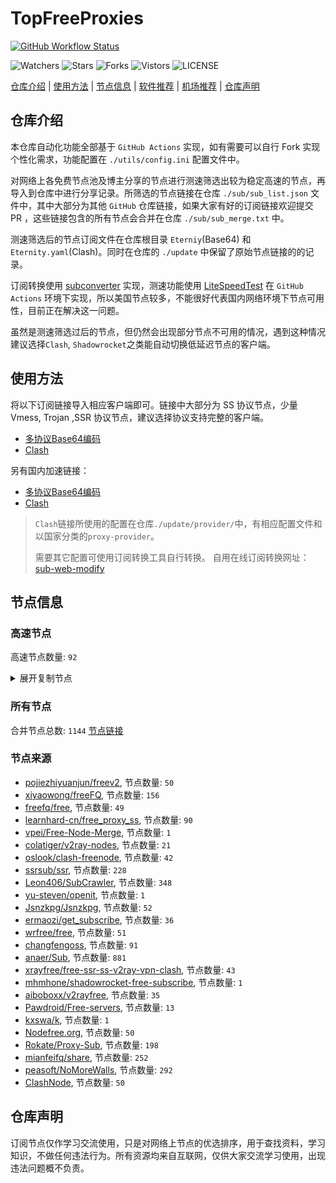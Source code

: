 # TopFreeProxies
[![GitHub Workflow Status](https://github.com/youkai0100/youkai/actions/workflows/get-proxies.yml/badge.svg)](https://github.com/youkai0100/youkai/actions/workflows/get-proxies.yml) 

![Watchers](https://img.shields.io/github/watchers/youkai0100/youkai) ![Stars](https://img.shields.io/github/stars/youkai0100/youkai) ![Forks](https://img.shields.io/github/forks/youkai0100/youkai) ![Vistors](https://visitor-badge.laobi.icu/badge?page_id=youkai0100.youkai) ![LICENSE](https://img.shields.io/badge/license-CC%20BY--SA%204.0-green.svg)

[仓库介绍](https://github.com/youkai0100/youkai#仓库介绍) | [使用方法](https://github.com/youkai0100/youkai#使用方法) | [节点信息](https://github.com/youkai0100/youkai#节点信息) | [软件推荐](https://github.com/youkai0100/youkai#客户端选择) | [机场推荐](https://github.com/youkai0100/youkai#机场推荐) | [仓库声明](https://github.com/youkai0100/youkai#仓库声明)

## 仓库介绍
本仓库自动化功能全部基于 `GitHub Actions` 实现，如有需要可以自行 Fork 实现个性化需求，功能配置在 `./utils/config.ini` 配置文件中。

对网络上各免费节点池及博主分享的节点进行测速筛选出较为稳定高速的节点，再导入到仓库中进行分享记录。所筛选的节点链接在仓库 `./sub/sub_list.json` 文件中，其中大部分为其他 `GitHub` 仓库链接，如果大家有好的订阅链接欢迎提交 PR ，这些链接包含的所有节点会合并在仓库 `./sub/sub_merge.txt` 中。

测速筛选后的节点订阅文件在仓库根目录 `Eterniy`(Base64) 和 `Eternity.yaml`(Clash)。同时在仓库的 `./update` 中保留了原始节点链接的的记录。

订阅转换使用 [subconverter](https://github.com/tindy2013/subconverter) 实现，测速功能使用 [LiteSpeedTest](https://github.com/xxf098/LiteSpeedTest) 在 `GitHub Actions` 环境下实现，所以美国节点较多，不能很好代表国内网络环境下节点可用性，目前正在解决这一问题。

虽然是测速筛选过后的节点，但仍然会出现部分节点不可用的情况，遇到这种情况建议选择`Clash`, `Shadowrocket`之类能自动切换低延迟节点的客户端。

## 使用方法
将以下订阅链接导入相应客户端即可。链接中大部分为 SS 协议节点，少量 Vmess, Trojan ,SSR 协议节点，建议选择协议支持完整的客户端。

- [多协议Base64编码](https://raw.githubusercontent.com/youkai0100/youkai/master/Eternity)
- [Clash](https://raw.githubusercontent.com/youkai0100/youkai/master/Eternity.yaml)

另有国内加速链接：

- [多协议Base64编码](https://fastly.jsdelivr.net/gh/youkai0100/youkai@master/Eternity)
- [Clash](https://fastly.jsdelivr.net/gh/youkai0100/youkai@master/Eternity.yaml)

>`Clash`链接所使用的配置在仓库`./update/provider/`中，有相应配置文件和以国家分类的`proxy-provider`。
>
>需要其它配置可使用订阅转换工具自行转换。
>自用在线订阅转换网址：[sub-web-modify](https://sub.v1.mk/)

## 节点信息
### 高速节点
高速节点数量: `92`
<details>
  <summary>展开复制节点</summary>

    trojan://da777aae-defb-41d0-a183-2c27da2b4677@jgwdj3.gaox.ml:443?allowInsecure=1#%F0%9F%87%AF%F0%9F%87%B5%20%5B01-03%5D%7Copenrunner%7C%E6%97%A5%E6%9C%AC%28JP%29Japan%2FTokyo_16
    trojan://c09eb137-bf68-4658-84e0-102d94b74168@150.230.217.213:443?allowInsecure=1#%F0%9F%87%AF%F0%9F%87%B5%20JP%28AzadNet.t.me%29_34
    vmess://eyJ2IjoiMiIsInBzIjoi8J+HsPCfh7cg6Z+p5Zu9XzA0MDMwMjIiLCJhZGQiOiIxNDAuMjM4LjEuMTE3IiwicG9ydCI6IjgwIiwidHlwZSI6Im5vbmUiLCJpZCI6ImM0YTY5NTJlLTEzOGEtM2ZlOS04MDNiLThmMmQyZGQwMjU0YiIsImFpZCI6IjAiLCJuZXQiOiJ3cyIsInBhdGgiOiIvNGdtcCIsImhvc3QiOiIiLCJ0bHMiOiIifQ==
    vmess://eyJ2IjoiMiIsInBzIjoi8J+HsPCfh7cg6Z+p5Zu9XzA0MDMwMjQiLCJhZGQiOiIxNDYuNTYuNDQuMzQiLCJwb3J0IjoiNDQzIiwidHlwZSI6Im5vbmUiLCJpZCI6ImIzNDBlMzYwLWIyMTUtNGM3My04YjU4LTAxOGJhMGQwYzRiZiIsImFpZCI6IjAiLCJuZXQiOiJ3cyIsInBhdGgiOiIvcXEiLCJob3N0IjoiIiwidGxzIjoiIn0=
    vmess://eyJ2IjoiMiIsInBzIjoi8J+HsPCfh7cg6Z+p5Zu9XzA0MDMwNjQiLCJhZGQiOiIxNDQuMjQuNzIuMTI1IiwicG9ydCI6IjM5ODY3IiwidHlwZSI6Im5vbmUiLCJpZCI6IjFjMWQ5NGRjLWU3OWItNGEyNC1kYzlmLTdhZmE5MjUzOWE4MCIsImFpZCI6IjAiLCJuZXQiOiJ0Y3AiLCJwYXRoIjoiL3FxIiwiaG9zdCI6IiIsInRscyI6IiJ9
    vmess://eyJ2IjoiMiIsInBzIjoi8J+HuPCfh6wg5paw5Yqg5Z2hXzA0MDM4MjAiLCJhZGQiOiJzaW5nYXBvcmUwMS5hd3MwMmNkbi54bi0tNTdxOTc3cC5jb20iLCJwb3J0IjoiODAiLCJ0eXBlIjoibm9uZSIsImlkIjoiYjI2MWE5ODQtZjE2NS00YjJkLTkyY2EtZTc1ZDA1MWYxMjM4IiwiYWlkIjoiMCIsIm5ldCI6IndzIiwicGF0aCI6Ii9pbWFnZXMiLCJob3N0Ijoic2luZ2Fwb3JlMDEuYXdzMDJjZG4ueG4tLTU3cTk3N3AuY29tIiwidGxzIjoiIn0=
    vmess://eyJ2IjoiMiIsInBzIjoi8J+HuPCfh6wg5paw5Yqg5Z2hIDAwNSIsImFkZCI6Im4xNjc0ODYyOTU1Lmpmemxhc2kuY24iLCJwb3J0IjoiNDQzIiwidHlwZSI6Im5vbmUiLCJpZCI6IjAyMmM0MmJhLWM2NjItNDliZC1iZDhjLWY4NDI4ZTZhYTkxYyIsImFpZCI6IjAiLCJuZXQiOiJ3cyIsInBhdGgiOiIvIiwiaG9zdCI6Im4xNjc0ODYyOTU1Lmpmemxhc2kuY24iLCJ0bHMiOiJ0bHMifQ==
    vmess://eyJ2IjoiMiIsInBzIjoi8J+Hr/Cfh7Ug5pel5pysXzA0MDMwNTkiLCJhZGQiOiIxNDAuODMuNjMuMzgiLCJwb3J0IjoiMjQ0NDUiLCJ0eXBlIjoibm9uZSIsImlkIjoiOTRjNWVmMzctNGQ4Mi00OWY5LWM2MjQtZjAxMjU5Mzc0YTE3IiwiYWlkIjoiNjQiLCJuZXQiOiJ0Y3AiLCJwYXRoIjoiLyIsImhvc3QiOiJuMTY3NDg2Mjk1NS5qZnpsYXNpLmNuIiwidGxzIjoiIn0=
    vmess://eyJ2IjoiMiIsInBzIjoi8J+HuPCfh6wg5paw5Yqg5Z2hXzA0MDMwNDEiLCJhZGQiOiJuMTY3NDg2MjkzMC5lYXVybG1qLmNuIiwicG9ydCI6IjQ0MyIsInR5cGUiOiJub25lIiwiaWQiOiIxZjFiMTY3Mi02Y2E5LTRiNGMtYmMxNS1lNjAxYTFkZTYxOTkiLCJhaWQiOiIwIiwibmV0Ijoid3MiLCJwYXRoIjoiLyIsImhvc3QiOiJuMTY3NDg2MjkzMC5lYXVybG1qLmNuIiwidGxzIjoidGxzIn0=
    ss://YWVzLTI1Ni1jZmI6ZUlXMERuazY5NDU0ZTZuU3d1c3B2OURtUzIwMXRRMEQ@139.162.5.19:8099#SG_133
    vmess://eyJ2IjoiMiIsInBzIjoi8J+HuPCfh6wg5paw5Yqg5Z2hXzA0MDMwMTciLCJhZGQiOiIxOC4xNDMuMTIzLjM1IiwicG9ydCI6IjgwIiwidHlwZSI6Im5vbmUiLCJpZCI6IjY4ZGY0ODM4LTQ2ZDAtNGI1Yi1jM2YwLWE0MGVjNzA2MzI0NSIsImFpZCI6IjAiLCJuZXQiOiJ3cyIsInBhdGgiOiIvIiwiaG9zdCI6IiIsInRscyI6IiJ9
    vmess://eyJ2IjoiMiIsInBzIjoi8J+HrfCfh7Ag6aaZ5rivXzA0MDMwMjMiLCJhZGQiOiIxODIuMTYuMS4xOTQiLCJwb3J0IjoiODAiLCJ0eXBlIjoibm9uZSIsImlkIjoiMDBhMWRhMTQtZDU1Zi01Zjc1LWUzNDYtNzliOTg1ZTFhNzIzIiwiYWlkIjoiMzIiLCJuZXQiOiJ3cyIsInBhdGgiOiIvb3B0L3ZpZGVvL2ltYWdlcyIsImhvc3QiOiIiLCJ0bHMiOiIifQ==
    trojan://fa7868f2-a691-4871-890e-5ad4c0feb937@sgp-3.fuckjdieng.uk:50190?allowInsecure=0&sni=sgp-3.fuckjdieng.uk#%F0%9F%87%B8%F0%9F%87%AC%20%E7%8B%AE%E5%9F%8E2%7Ctg%E9%A2%91%E9%81%93%40ripaojiedian
    vmess://eyJ2IjoiMiIsInBzIjoi8J+HqPCfh7Mg5Y+w5rm+XzA0MDMwMTEiLCJhZGQiOiJoaW5ldDEyNjEuZ2Z3aXNiZXN0Lnh5eiIsInBvcnQiOiIyMjQiLCJ0eXBlIjoibm9uZSIsImlkIjoiMjI4NTEzM2UtYjliYS0zZmI1LWEyNDYtOWM3ZGRjYzJjZDdhIiwiYWlkIjoiMCIsIm5ldCI6InRjcCIsInBhdGgiOiIvIiwiaG9zdCI6InNncC0zLmZ1Y2tqZGllbmcudWsiLCJ0bHMiOiIifQ==
    trojan://db75cc15-17fc-480c-af6f-773169fc93f4@jp-tk-31.fuckjdieng.uk:50126?allowInsecure=0#JP_35.79.161.223_04022023b7ff-1399trojan
    vmess://eyJ2IjoiMiIsInBzIjoi8J+Hr/Cfh7Ug5pel5pysIDAwMSIsImFkZCI6IjE4LjE3OS4xMzYuMjEzIiwicG9ydCI6IjU1NTA3IiwidHlwZSI6Im5vbmUiLCJpZCI6ImZlZjBiNTYwLTBhMzYtNDFhNi04ZjlmLWI3MWM1YmU2MjlmNCIsImFpZCI6IjY0IiwibmV0Ijoid3MiLCJwYXRoIjoiLyIsImhvc3QiOiIiLCJ0bHMiOiIifQ==
    vmess://eyJ2IjoiMiIsInBzIjoi8J+HqPCfh7Mg5Y+w5rm+XzA0MDM1OTEiLCJhZGQiOiIxNjUuMTU0LjI0Ni4xMDMiLCJwb3J0IjoiODAiLCJ0eXBlIjoibm9uZSIsImlkIjoiODBmMTY4MmEtN2FjNC0zMTk4LWFkMjgtNWQzMjI3NDcxNzllIiwiYWlkIjoiMiIsIm5ldCI6IndzIiwicGF0aCI6Ii9hZG9iZSIsImhvc3QiOiIiLCJ0bHMiOiIifQ==
    ss://YWVzLTI1Ni1jZmI6ZUlXMERuazY5NDU0ZTZuU3d1c3B2OURtUzIwMXRRMEQ@139.162.41.174:8099#SG_127
    vmess://eyJ2IjoiMiIsInBzIjoi8J+HrfCfh7Ag6aaZ5rivXzA0MDMxODEiLCJhZGQiOiI0My4xNTQuMzQuNDkiLCJwb3J0IjoiMjMxODMiLCJ0eXBlIjoibm9uZSIsImlkIjoiYjQwMmE0YWYtMjg1YS00NjNlLWMzYTctNTNmOTFlZmRlYzc4IiwiYWlkIjoiMCIsIm5ldCI6InRjcCIsInBhdGgiOiIvYWRvYmUiLCJob3N0IjoiIiwidGxzIjoiIn0=
    ss://YWVzLTI1Ni1jZmI6YW1hem9uc2tyMDU@43.201.146.228:443#%F0%9F%87%B0%F0%9F%87%B7%20%E9%9F%A9%E5%9B%BD%20009
    ss://YWVzLTI1Ni1jZmI6YW1hem9uc2tyMDU@43.201.33.242:443#%F0%9F%87%B0%F0%9F%87%B7%20%E9%9F%A9%E5%9B%BD%20007
    ss://Y2hhY2hhMjAtaWV0Zi1wb2x5MTMwNTpYczlPUlQ0ajY1YjhIcmVacmcwcA@185.160.26.91:1663#JP_67
    ss://YWVzLTI1Ni1jZmI6YW1hem9uc2tyMDU@43.207.120.229:443#%F0%9F%87%B8%F0%9F%87%AC%20%E6%96%B0%E5%8A%A0%E5%9D%A118
    ss://YWVzLTI1Ni1jZmI6YW1hem9uc2tyMDU@43.200.6.0:443#%F0%9F%87%B0%F0%9F%87%B7%20_KR_%E9%9F%A9%E5%9B%BD%0D_6_36
    vmess://eyJ2IjoiMiIsInBzIjoi8J+HuPCfh6wg5paw5Yqg5Z2hXzA0MDMwMDEiLCJhZGQiOiIxMzkuOTkuOTEuOTUiLCJwb3J0IjoiNDQzIiwidHlwZSI6Im5vbmUiLCJpZCI6ImMwMTU2NDUxLTRlZmItNDVlMi04NGZjLThkMzE1YzQ2NTBkYiIsImFpZCI6IjMyIiwibmV0IjoidGNwIiwicGF0aCI6Ii9hZG9iZSIsImhvc3QiOiIiLCJ0bHMiOiIifQ==
    ss://YWVzLTI1Ni1jZmI6YW1hem9uc2tyMDU@43.207.205.208:443#%F0%9F%87%AF%F0%9F%87%B5%20_JP_%E6%97%A5%E6%9C%AC%208
    ss://YWVzLTI1Ni1jZmI6YW1hem9uc2tyMDU@43.207.221.161:443#%F0%9F%87%AF%F0%9F%87%B5%20%E6%97%A5%E6%9C%AC%20005
    ss://YWVzLTI1Ni1jZmI6YW1hem9uc2tyMDU@43.201.82.105:443#%F0%9F%87%B8%F0%9F%87%AC%20%E6%96%B0%E5%8A%A0%E5%9D%A103
    ss://YWVzLTI1Ni1jZmI6YW1hem9uc2tyMDU@43.201.149.16:443#%F0%9F%87%AF%F0%9F%87%B5%20%E6%97%A5%E6%9C%AC17
    ss://YWVzLTI1Ni1jZmI6YW1hem9uc2tyMDU@43.207.66.114:443#%F0%9F%87%B8%F0%9F%87%AC%20%E6%96%B0%E5%8A%A0%E5%9D%A104
    ssr://aGs1LnZmdW4uaWN1OjQ0MzphdXRoX2FlczEyOF9zaGExOmFlcy0yNTYtY2ZiOnBsYWluOmRubDFibTFsLz9ncm91cD1VMU5TVUhKdmRtbGtaWEkmcmVtYXJrcz04Si1Icl9DZmg3VWdKZS1fdlJIdnY3MGw3Ny05VU8tX3ZlLV92ZS1fdlNEbWw2WG1uS3hmTURFeE1qRXdPREkmb2Jmc3BhcmFtPSZwcm90b3BhcmFtPU1UWTVOVEk2T1dKcGF6aEo
    ss://YWVzLTI1Ni1jZmI6YW1hem9uc2tyMDU@13.215.177.64:443#%F0%9F%87%B8%F0%9F%87%AC%20%E6%96%B0%E5%8A%A0%E5%9D%A107
    ss://YWVzLTI1Ni1jZmI6YW1hem9uc2tyMDU@43.206.194.235:443#%F0%9F%87%AF%F0%9F%87%B5%20_JP_%E6%97%A5%E6%9C%AC%209
    ss://YWVzLTI1Ni1jZmI6YW1hem9uc2tyMDU@43.201.60.60:443#%F0%9F%87%B0%F0%9F%87%B7%20%E9%9F%A9%E5%9B%BD%20002
    vmess://eyJ2IjoiMiIsInBzIjoi8J+Hr/Cfh7Ug5pel5pysIDAwMiIsImFkZCI6ImphcGFtMDEuYXdzMDFjZG4ueG4tLTU3cTk3N3AuY29tIiwicG9ydCI6IjgwIiwidHlwZSI6Im5vbmUiLCJpZCI6ImIyNjFhOTg0LWYxNjUtNGIyZC05MmNhLWU3NWQwNTFmMTIzOCIsImFpZCI6IjAiLCJuZXQiOiJ3cyIsInBhdGgiOiIvaW1hZ2VzIiwiaG9zdCI6ImphcGFtMDEuYXdzMDFjZG4ueG4tLTU3cTk3N3AuY29tIiwidGxzIjoiIn0=
    vmess://eyJ2IjoiMiIsInBzIjoi8J+HuPCfh6wg5paw5Yqg5Z2hIDAxMSIsImFkZCI6Im4xNjc4MDA1OTA5LmVkcG12Z2EuY24iLCJwb3J0IjoiNDQzIiwidHlwZSI6Im5vbmUiLCJpZCI6IjRlYzI3MmFiLThmYWMtNDdkNi1hMzg2LTI2YWNiMjg3YmU3ZSIsImFpZCI6IjAiLCJuZXQiOiJ3cyIsInBhdGgiOiIvIiwiaG9zdCI6Im4xNjc4MDA1OTA5LmVkcG12Z2EuY24iLCJ0bHMiOiJ0bHMifQ==
    vmess://eyJ2IjoiMiIsInBzIjoi8J+HrfCfh7Ag6aaZ5rivXzA0MDM3NTMiLCJhZGQiOiJoazgwLTIuOGI3NTBlM2UyMGFhLnNhbmZlbjAwMS5waWNzIiwicG9ydCI6IjgwIiwidHlwZSI6Im5vbmUiLCJpZCI6IjZlZDEwMjQwLTc3ZWUtNDY0Zi1hZWM0LTVmZTI1N2I5YjVhZiIsImFpZCI6IjAiLCJuZXQiOiJ3cyIsInBhdGgiOiIvemgtY24vIiwiaG9zdCI6Ind3dy5iYWlkdS5jb20iLCJ0bHMiOiIifQ==
    ss://Y2hhY2hhMjAtaWV0Zi1wb2x5MTMwNTpHIXlCd1BXSDNWYW8@217.197.161.136:811#Pool_%F0%9F%87%B8%F0%9F%87%ACSG_125
    ss://Y2hhY2hhMjAtaWV0Zi1wb2x5MTMwNTpHIXlCd1BXSDNWYW8@217.197.161.138:805#Pool_%F0%9F%87%B8%F0%9F%87%ACSG_126
    vmess://eyJ2IjoiMiIsInBzIjoi8J+HuPCfh6wg5paw5Yqg5Z2hXzA0MDMyMjEiLCJhZGQiOiIyNy4xMjQuNDAuODMiLCJwb3J0IjoiNTAwMDIiLCJ0eXBlIjoibm9uZSIsImlkIjoiNDE4MDQ4YWYtYTI5My00Yjk5LTliMGMtOThjYTM1ODBkZDI0IiwiYWlkIjoiNjQiLCJuZXQiOiJ0Y3AiLCJwYXRoIjoiL3poLWNuLyIsImhvc3QiOiJ3d3cuYmFpZHUuY29tIiwidGxzIjoiIn0=
    ssr://c2ctYW0zLmVxc3Vuc2hpbmUuY29tOjMyMDAxOm9yaWdpbjphZXMtMjU2LWNmYjp0bHMxLjJfdGlja2V0X2F1dGg6TTJjd1pFaHNTMDFGLz9ncm91cD1VMU5TVUhKdmRtbGtaWEkmcmVtYXJrcz04Si1IdVBDZmg2d2c1cGF3NVlxZzVaMmhJREF4TXcmb2Jmc3BhcmFtPSZwcm90b3BhcmFtPQ
    vmess://eyJ2IjoiMiIsInBzIjoi8J+HuPCfh6wg5paw5Yqg5Z2hXzA0MDMwNDIiLCJhZGQiOiIxMDMuODMuMTU2LjcwIiwicG9ydCI6IjgwIiwidHlwZSI6Im5vbmUiLCJpZCI6ImFjZDE3ODE4LWQ0MzQtNDlhZS04MGE2LWQxOTRiY2FmNjM5MiIsImFpZCI6IjAiLCJuZXQiOiJ3cyIsInBhdGgiOiIvdnZpcCIsImhvc3QiOiIiLCJ0bHMiOiIifQ==
    vmess://eyJ2IjoiMiIsInBzIjoi8J+Hr/Cfh7Ug576O5Zu9LXZtZXNzLWpwYXJtLmZpbmV5b28ubWw0NDMt6KKr5aKZLeS4rei9rDEzOC4yLjMzLjkwLeino+mUgeaXpeacrOWcsOWMuk5G6Z2e6Ieq5Yi25YmnIiwiYWRkIjoianBhcm0uZmluZXlvby5tbCIsInBvcnQiOiI0NDMiLCJ0eXBlIjoibm9uZSIsImlkIjoiMTBiYTQ3OGUtOWRlMS00YWE5LWMwOWUtNzcwNzAyNTMzNGQzIiwiYWlkIjoiNCIsIm5ldCI6IndzIiwicGF0aCI6Ii8xMjMiLCJob3N0IjoianBhcm0uZmluZXlvby5tbCIsInRscyI6InRscyJ9
    vmess://eyJ2IjoiMiIsInBzIjoi8J+HuPCfh6wg5paw5Yqg5Z2hXzA0MDMxMDIiLCJhZGQiOiJzZzMubWljcm9zb2Z0anMudG9wIiwicG9ydCI6IjgwIiwidHlwZSI6Im5vbmUiLCJpZCI6IjU0OWQzYmI5LWZkYTctNDU2OC1hOTY5LTJlNzg4Mjk3ODFiZSIsImFpZCI6IjAiLCJuZXQiOiJ3cyIsInBhdGgiOiIvZmlsZXN0cmVhbWluZ3NlcnZpY2UvZmlsZXMvMjBmODEzZTItMDM2YS00MmE4LTkyZTItYTNhNTVhMGIyMzliIiwiaG9zdCI6InRsdS5kbC5kZWxpdmVyeS5tcC5taWNyb3NvZnQuY29tIiwidGxzIjoiIn0=
    vmess://eyJ2IjoiMiIsInBzIjoi8J+HuvCfh7gg576O5Zu9XzA0MDMxMzY3IiwiYWRkIjoiMTA4LjE4Ni41LjgiLCJwb3J0IjoiNTkwMTAiLCJ0eXBlIjoibm9uZSIsImlkIjoiNDE4MDQ4YWYtYTI5My00Yjk5LTliMGMtOThjYTM1ODBkZDI0IiwiYWlkIjoiNjQiLCJuZXQiOiJ0Y3AiLCJwYXRoIjoiL2ZpbGVzdHJlYW1pbmdzZXJ2aWNlL2ZpbGVzLzIwZjgxM2UyLTAzNmEtNDJhOC05MmUyLWEzYTU1YTBiMjM5YiIsImhvc3QiOiJ0bHUuZGwuZGVsaXZlcnkubXAubWljcm9zb2Z0LmNvbSIsInRscyI6IiJ9
    vmess://eyJ2IjoiMiIsInBzIjoi8J+HuvCfh7gg576O5Zu9XzA0MDMyODAiLCJhZGQiOiI0NS44OS4xMDYuMTEyIiwicG9ydCI6IjQ0MyIsInR5cGUiOiJub25lIiwiaWQiOiI2OGIyZjM4Ni1lMDYxLTQwY2ItOGNhNy01MGUwNmMxMGI2NTkiLCJhaWQiOiIwIiwibmV0Ijoid3MiLCJwYXRoIjoiL3JheSIsImhvc3QiOiIiLCJ0bHMiOiIifQ==
    vmess://eyJ2IjoiMiIsInBzIjoi8J+HuvCfh7gg576O5Zu9XzA0MDMxNDQzIiwiYWRkIjoiMTQxLjE5My4yMTMuMTAiLCJwb3J0IjoiNDQzIiwidHlwZSI6Im5vbmUiLCJpZCI6IjJiMjE0MTIyLTE5MDYtNDI4YS1iYmI3LWEwMzljYmI3Y2Q1YyIsImFpZCI6IjAiLCJuZXQiOiJ3cyIsInBhdGgiOiIvOUpaRkRUS0UiLCJob3N0IjoiZnIxLnRydW1wMjAyMy5vcmciLCJ0bHMiOiJ0bHMifQ==
    vmess://eyJ2IjoiMiIsInBzIjoi8J+HuvCfh7gg576O5Zu9XzA0MDMyNDUiLCJhZGQiOiIxNDIuNC4xMTAuMjYiLCJwb3J0IjoiNDQ5MDIiLCJ0eXBlIjoibm9uZSIsImlkIjoiNDE4MDQ4YWYtYTI5My00Yjk5LTliMGMtOThjYTM1ODBkZDI0IiwiYWlkIjoiNjQiLCJuZXQiOiJ0Y3AiLCJwYXRoIjoiLzlKWkZEVEtFIiwiaG9zdCI6ImZyMS50cnVtcDIwMjMub3JnIiwidGxzIjoiIn0=
    vmess://eyJ2IjoiMiIsInBzIjoi8J+HuvCfh7ggZ2l0aHViLmNvbS9mcmVlZnEgLSDnvo7lm71DbG91ZEZsYXJl5YWs5Y+4Q0RO6IqC54K5IDE5IiwiYWRkIjoiZnIxLnRydW1wMjAyMy5vcmciLCJwb3J0IjoiNDQzIiwidHlwZSI6Im5vbmUiLCJpZCI6IjJiMjE0MTIyLTE5MDYtNDI4YS1iYmI3LWEwMzljYmI3Y2Q1YyIsImFpZCI6IjAiLCJuZXQiOiJ3cyIsInBhdGgiOiIvOUpaRkRUS0UiLCJob3N0IjoiZnIxLnRydW1wMjAyMy5vcmciLCJ0bHMiOiJ0bHMifQ==
    vmess://eyJ2IjoiMiIsInBzIjoi8J+HuvCfh7gg576O5Zu9IDA3NyIsImFkZCI6ImZyMS50cnVtcDIwMjMub3JnIiwicG9ydCI6IjQ0MyIsInR5cGUiOiJub25lIiwiaWQiOiIyYjIxNDEyMi0xOTA2LTQyOGEtYmJiNy1hMDM5Y2JiN2NkNWMiLCJhaWQiOiIwIiwibmV0Ijoid3MiLCJwYXRoIjoiLzlKWkZEVEtFIiwiaG9zdCI6ImZyMS50cnVtcDIwMjMub3JnIiwidGxzIjoidGxzIn0=
    vmess://eyJ2IjoiMiIsInBzIjoiQ0FfU1NSU1VCXzEzOSIsImFkZCI6IjIzLjIyNy4zOC4xMDAiLCJwb3J0IjoiNDQzIiwidHlwZSI6Im5vbmUiLCJpZCI6IjkzNzlmZWEwLTAwNmQtNGZkMy04ZTM1LWQ0NWE1YWY3MmFhMiIsImFpZCI6IjAiLCJuZXQiOiJ3cyIsInBhdGgiOiIvVU1XMzYyNjIiLCJob3N0IjoiZnJndDEuc3NyLWZyZWUyLnh5eiIsInRscyI6InRscyJ9
    vmess://eyJ2IjoiMiIsInBzIjoi8J+HuvCfh7gg576O5Zu944CQ5LuY6LS55o6o6I2Q77yaaHR0cHMvL3R0LnZnL3ZpcOOAkTciLCJhZGQiOiJmcmd0MS5zc3ItZnJlZTIueHl6IiwicG9ydCI6IjQ0MyIsInR5cGUiOiJub25lIiwiaWQiOiI5Mzc5ZmVhMC0wMDZkLTRmZDMtOGUzNS1kNDVhNWFmNzJhYTIiLCJhaWQiOiIwIiwibmV0Ijoid3MiLCJwYXRoIjoiL1VNVzM2MjYyIiwiaG9zdCI6ImZyZ3QxLnNzci1mcmVlMi54eXoiLCJ0bHMiOiJ0bHMifQ==
    trojan://6ba745ca-823a-4643-8f4e-22997ca67a2f@ssrsub.t04.trojan.tel:80?allowInsecure=1#%F0%9F%87%BA%F0%9F%87%B8%20%E7%BE%8E%E5%9B%BD%20111
    vmess://eyJ2IjoiMiIsInBzIjoi8J+HqPCfh6Yg5Yqg5ou/5aSnIDAxNyIsImFkZCI6ImZyZ3QxLnNzci1mcmVlMi54eXoiLCJwb3J0IjoiNDQzIiwidHlwZSI6Im5vbmUiLCJpZCI6IjkzNzlmZWEwLTAwNmQtNGZkMy04ZTM1LWQ0NWE1YWY3MmFhMiIsImFpZCI6IjAiLCJuZXQiOiJ3cyIsInBhdGgiOiIvVU1XMzYyNjIiLCJob3N0IjoiZnJndDEuc3NyLWZyZWUyLnh5eiIsInRscyI6InRscyJ9
    vmess://eyJ2IjoiMiIsInBzIjoi8J+HuvCfh7gg576O5Zu9IDA5OCIsImFkZCI6InNnMS5zaGFyZWNlbnRyZXByby5jb20iLCJwb3J0IjoiNDQzIiwidHlwZSI6Im5vbmUiLCJpZCI6IjgyM2MzMWRhLTcwMWYtNDgzZC1iMzZlLTg5NmU1Y2YwOTg3YSIsImFpZCI6IjAiLCJuZXQiOiJ3cyIsInBhdGgiOiIvc2hpcmtlciIsImhvc3QiOiJzZzEuc2hhcmVjZW50cmVwcm8uY29tIiwidGxzIjoidGxzIn0=
    vmess://eyJ2IjoiMiIsInBzIjoi8J+HuvCfh7gg576O5Zu9XzA0MDMxMTUxIiwiYWRkIjoiMTU4LjEwMS43LjgiLCJwb3J0IjoiODAiLCJ0eXBlIjoibm9uZSIsImlkIjoiOTViNDVjNDktZjVjMC00OTU5LWJiNjQtMmI4ZmJjNGE4NjljIiwiYWlkIjoiMCIsIm5ldCI6IndzIiwicGF0aCI6Ii8iLCJob3N0IjoiMTU4LjEwMS43LjgiLCJ0bHMiOiIifQ==
    ss://YWVzLTI1Ni1nY206S2l4THZLendqZWtHMDBybQ@172.99.190.61:8000#US_200
    ss://YWVzLTI1Ni1nY206S2l4THZLendqZWtHMDBybQ@172.99.190.87:5500#US_187
    ss://YWVzLTI1Ni1nY206S2l4THZLendqZWtHMDBybQ@172.99.188.71:8000#US_209
    ss://YWVzLTI1Ni1nY206ZzVNZUQ2RnQzQ1dsSklk@172.99.188.99:5003#%F0%9F%87%BA%F0%9F%87%B8%20github.com%2Ffreefq%20-%20%E7%BE%8E%E5%9B%BD%20%208
    vmess://eyJ2IjoiMiIsInBzIjoi8J+HuvCfh7gg576O5Zu9XzA0MDMwNjQiLCJhZGQiOiIxNzIuNjQuMTU1LjkwIiwicG9ydCI6IjgwIiwidHlwZSI6Im5vbmUiLCJpZCI6IjM0ZmY2YmNhLTNmNGUtNGQzMC1kNmQyLWRmYzhlZmIwY2Y5ZSIsImFpZCI6IjAiLCJuZXQiOiJ3cyIsInBhdGgiOiIvIiwiaG9zdCI6IjIxMnVzLnppa2tjYy5nYSIsInRscyI6IiJ9
    vmess://eyJ2IjoiMiIsInBzIjoiVVNfU1NSU1VCXzEwNSIsImFkZCI6InVrMS5zY3Byb3h5LnRvcCIsInBvcnQiOiI0NDMiLCJ0eXBlIjoibm9uZSIsImlkIjoiODIzYzMxZGEtNzAxZi00ODNkLWIzNmUtODk2ZTVjZjA5ODdhIiwiYWlkIjoiMCIsIm5ldCI6IndzIiwicGF0aCI6Ii9zaGlya2VyIiwiaG9zdCI6InVrMS5zY3Byb3h5LnRvcCIsInRscyI6InRscyJ9
    vmess://eyJ2IjoiMiIsInBzIjoi8J+HqPCfh6Yg5Yqg5ou/5aSnIDAzOCIsImFkZCI6InYxNC41ODMxODIueHl6IiwicG9ydCI6Ijg0NDMiLCJ0eXBlIjoibm9uZSIsImlkIjoiZGRmNGI5MzktMTNjNS00NjRiLTgwZDItZmEyOTczNmIxZDFmIiwiYWlkIjoiMCIsIm5ldCI6IndzIiwicGF0aCI6Ii8iLCJob3N0IjoidjE0LjU4MzE4MS54eXoiLCJ0bHMiOiJ0bHMifQ==
    vmess://eyJ2IjoiMiIsInBzIjoi8J+HuvCfh7gg576O5Zu9XzA0MDMxNjY2IiwiYWRkIjoiMTcyLjY3LjE2NC4xMjUiLCJwb3J0IjoiNDQzIiwidHlwZSI6Im5vbmUiLCJpZCI6ImM1YTJkN2I4LWJmODQtNGY5Ny04NTc3LWI5Yjg3ZjJiYWFmNyIsImFpZCI6IjAiLCJuZXQiOiJ3cyIsInBhdGgiOiIvQVVJS044QVUiLCJob3N0Ijoib3BsZzEuY2ZjZG4yLnh5eiIsInRscyI6InRscyJ9
    vmess://eyJ2IjoiMiIsInBzIjoi8J+HqPCfh6Yg5Yqg5ou/5aSnXzA0MDMxOTQiLCJhZGQiOiIyMy4yMjcuMzguMzkiLCJwb3J0IjoiNDQzIiwidHlwZSI6Im5vbmUiLCJpZCI6IjU2YTIxODhiLTJhYjctNDAyYy1iOWI4LTM0ODQ3ZmRmMDk1OCIsImFpZCI6IjAiLCJuZXQiOiJ3cyIsInBhdGgiOiIvNVFOUk9TUlYiLCJob3N0Ijoib3BsZzEuemh1amljbjIuY29tIiwidGxzIjoidGxzIn0=
    vmess://eyJ2IjoiMiIsInBzIjoiVVNfU1NSU1VCXzYxIiwiYWRkIjoiMTcyLjY2LjQxLjk5IiwicG9ydCI6IjQ0MyIsInR5cGUiOiJub25lIiwiaWQiOiI0NGJhYjMwYi1kMWRhLTQwYjQtYjY1ZC1lMGEzYTk4YzBkZTYiLCJhaWQiOiIwIiwibmV0Ijoid3MiLCJwYXRoIjoiL3ZtZXNzd3MiLCJob3N0Ijoic3MuMjM5MDAwLnh5eiIsInRscyI6InRscyJ9
    ss://YWVzLTI1Ni1nY206ZmFCQW9ENTRrODdVSkc3@167.88.63.99:2375#%F0%9F%87%BA%F0%9F%87%B8%20%E7%BE%8E%E5%9B%BD-ss-167.88.63.992375-%E8%A2%AB%E5%A2%99-%E7%9B%B4%E8%BF%9E-%E8%A7%A3%E9%94%81%E7%BE%8E%E5%9B%BD%E5%9C%B0%E5%8C%BANF%E9%9D%9E%E8%87%AA%E5%88%B6%E5%89%A7
    vmess://eyJ2IjoiMiIsInBzIjoi5pyq55+lXzA0MDMxMjY5IiwiYWRkIjoiMTk4LjQxLjIxMi4xMjIiLCJwb3J0IjoiNDQzIiwidHlwZSI6Im5vbmUiLCJpZCI6IjJiMjE0MTIyLTE5MDYtNDI4YS1iYmI3LWEwMzljYmI3Y2Q1YyIsImFpZCI6IjAiLCJuZXQiOiJ3cyIsInBhdGgiOiIvOUpaRkRUS0UiLCJob3N0IjoiZnIxLnRydW1wMjAyMy5vcmciLCJ0bHMiOiJ0bHMifQ==
    vmess://eyJ2IjoiMiIsInBzIjoiQlpfU1NSU1VCXzE0NCIsImFkZCI6IjIwMy4zMC4xOTAuMiIsInBvcnQiOiI0NDMiLCJ0eXBlIjoibm9uZSIsImlkIjoiMmIyMTQxMjItMTkwNi00MjhhLWJiYjctYTAzOWNiYjdjZDVjIiwiYWlkIjoiMCIsIm5ldCI6IndzIiwicGF0aCI6Ii85SlpGRFRLRSIsImhvc3QiOiJmcjEudjJyYXk1Lnh5eiIsInRscyI6InRscyJ9
    vmess://eyJ2IjoiMiIsInBzIjoi5pyq55+lXzA0MDMxMjY4IiwiYWRkIjoiMTQxLjEwMS4xMTQuMTExIiwicG9ydCI6IjQ0MyIsInR5cGUiOiJub25lIiwiaWQiOiIyYjIxNDEyMi0xOTA2LTQyOGEtYmJiNy1hMDM5Y2JiN2NkNWMiLCJhaWQiOiIwIiwibmV0Ijoid3MiLCJwYXRoIjoiLzlKWkZEVEtFIiwiaG9zdCI6ImZyMS50cnVtcDIwMjMub3JnIiwidGxzIjoidGxzIn0=
    trojan://def52deb-2423-433c-8644-8b4c3243202f@awshk4-tg-data.amazonwebservicess.com:443?allowInsecure=1&sni=data.amazonwebservicess.com#%F0%9F%87%A6%F0%9F%87%BA%20%E6%BE%B3%E5%A4%A7%E5%88%A9%E4%BA%9A%20003
    trojan://e05c749b-7c6b-41b8-9c71-9dcf685edf4a@jgwhdlb1.gaox.ml:443?allowInsecure=0#%7C81.41Mb
    trojan://54080134-2cba-4535-8599-95650bd9aa54@jgwhdlb2.gaox.ml:443?allowInsecure=0#%7C77.98Mb
    trojan://006baa3f-4bc3-4915-b60d-c8c5dae11a11@jgwhdlb3.gaox.ml:443?allowInsecure=1#%F0%9F%87%AE%F0%9F%87%B3%20%5B01-03%5D%7Copenrunner%7C%E5%8D%B0%E5%BA%A6%28IN%29India%2FHyderabad_26
    vmess://eyJ2IjoiMiIsInBzIjoi8J+HuPCfh6og55Ge5YW4IDAwMSIsImFkZCI6InN3LWNkbi5pbmRlcGVuZGVudHRoZXJhcGV1dGljcy5jb20iLCJwb3J0IjoiODQ0MyIsInR5cGUiOiJub25lIiwiaWQiOiIwOTdiYjk1My02ZDAxLTQ1NTQtOTZlMy0xNzczYzU5MWE5YmMiLCJhaWQiOiIwIiwibmV0Ijoid3MiLCJwYXRoIjoiLyIsImhvc3QiOiJzdy1jZG4uaW5kZXBlbmRlbnR0aGVyYXBldXRpY3MuY29tIiwidGxzIjoidGxzIn0=
    vmess://eyJ2IjoiMiIsInBzIjoi8J+HqPCfh7Mg5Lit5Zu9XzA0MDMzNzQiLCJhZGQiOiJnN3ozNWM2Nm0ubnMyOGJkaDkwLnkyaGQ2anExdC5zb2FiZ28uY29tIiwicG9ydCI6IjI2MDAxIiwidHlwZSI6Im5vbmUiLCJpZCI6IkZGNUQzQkY1LTEyOTYtRkIwQS00NTk2LUIzQ0QwQzg4NDIwMCIsImFpZCI6IjAiLCJuZXQiOiJ0Y3AiLCJwYXRoIjoiLyIsImhvc3QiOiJzdy1jZG4uaW5kZXBlbmRlbnR0aGVyYXBldXRpY3MuY29tIiwidGxzIjoiIn0=
    vmess://eyJ2IjoiMiIsInBzIjoi6Led56a75LiL5qyh6YeN572u5Ymp5L2Z77yaMjgg5aSpIiwiYWRkIjoidGFyZ2V0LjI5MjIyOC54eXoiLCJwb3J0IjoiODAiLCJ0eXBlIjoibm9uZSIsImlkIjoiZGI3MTdiM2EtNmI1ZC00MGVlLTlkM2QtZDljNzg2M2MyMThlIiwiYWlkIjoiMCIsIm5ldCI6IndzIiwicGF0aCI6Ii9maWxldHJhbnNmZXIiLCJob3N0IjoidXMtZWFzdC0xLjI5MjIyOC54eXoiLCJ0bHMiOiIifQ==
    vmess://eyJ2IjoiMiIsInBzIjoi8J+HrfCfh7og5YyI54mZ5YipXzA0MDMwMDEiLCJhZGQiOiIxODUuMjI1LjY5LjEzNCIsInBvcnQiOiI0NTA4MSIsInR5cGUiOiJub25lIiwiaWQiOiIzYzNiZmQ3NS1kYzMwLTRlNzYtODk0MC00N2UxMTM3ZTIxZjkiLCJhaWQiOiIwIiwibmV0IjoidGNwIiwicGF0aCI6Ii9maWxldHJhbnNmZXIiLCJob3N0IjoidXMtZWFzdC0xLjI5MjIyOC54eXoiLCJ0bHMiOiIifQ==
    trojan://fa7868f2-a691-4871-890e-5ad4c0feb937@sgp-3.fuckjdieng.uk:50190?allowInsecure=0&sni=sgp-3.fuckjdieng.uk#%F0%9F%87%B8%F0%9F%87%AC%20%E7%8B%AE%E5%9F%8E2%7Ctg%E9%A2%91%E9%81%93%40ripaojiedian%202
    trojan://4e9a8a73-a97b-4e19-8240-0115109418c8@jp-tk-32.fuckjdieng.uk:50152?allowInsecure=0#%7C41.86Mb
    ss://YWVzLTI1Ni1nY206UmV4bkJnVTdFVjVBRHhH@169.197.141.14:7002#ZZ_20
    ss://YWVzLTI1Ni1nY206WTZSOXBBdHZ4eHptR0M@167.88.63.79:3306#%E8%BF%99%E4%BA%9B%E8%8A%82%E7%82%B9%E5%8F%AA%E8%83%BD%E5%A4%87%E7%94%A8%E6%88%96%E8%80%85%E9%98%B2%E6%AD%A2%E5%A4%B1%E8%81%94%EF%BC%8C%E8%99%BD%E7%84%B6%E8%B4%A8%E9%87%8F%E5%B9%B6%E4%B8%8D%E6%98%AF%E5%BE%88%E5%A5%BD%EF%BC%8C%E4%B9%9F%E8%AF%B7%E4%BD%8E%E8%B0%83%E4%BD%BF%E7%94%A8%29%2080
    ss://YWVzLTI1Ni1nY206S2l4THZLendqZWtHMDBybQ@38.64.138.145:8080#%E8%BF%99%E4%BA%9B%E8%8A%82%E7%82%B9%E5%8F%AA%E8%83%BD%E5%A4%87%E7%94%A8%E6%88%96%E8%80%85%E9%98%B2%E6%AD%A2%E5%A4%B1%E8%81%94%EF%BC%8C%E8%99%BD%E7%84%B6%E8%B4%A8%E9%87%8F%E5%B9%B6%E4%B8%8D%E6%98%AF%E5%BE%88%E5%A5%BD%EF%BC%8C%E4%B9%9F%E8%AF%B7%E4%BD%8E%E8%B0%83%E4%BD%BF%E7%94%A8%29%20127
    ss://YWVzLTI1Ni1nY206S2l4THZLendqZWtHMDBybQ@85.208.108.60:8000#%F0%9F%87%B8%F0%9F%87%A6%20github.com%2Ffreefq%20-%20%E6%B2%99%E7%89%B9%E9%98%BF%E6%8B%89%E4%BC%AFArabic%20Computer%20System%20Co.%2022
    ss://YWVzLTI1Ni1nY206Rm9PaUdsa0FBOXlQRUdQ@134.195.196.149:7307#%E8%BF%99%E4%BA%9B%E8%8A%82%E7%82%B9%E5%8F%AA%E8%83%BD%E5%A4%87%E7%94%A8%E6%88%96%E8%80%85%E9%98%B2%E6%AD%A2%E5%A4%B1%E8%81%94%EF%BC%8C%E8%99%BD%E7%84%B6%E8%B4%A8%E9%87%8F%E5%B9%B6%E4%B8%8D%E6%98%AF%E5%BE%88%E5%A5%BD%EF%BC%8C%E4%B9%9F%E8%AF%B7%E4%BD%8E%E8%B0%83%E4%BD%BF%E7%94%A8%29
    ss://YWVzLTI1Ni1nY206WTZSOXBBdHZ4eHptR0M@85.208.108.59:5000#Pool_%F0%9F%87%B3%F0%9F%87%B1NL_109
    ss://YWVzLTI1Ni1nY206ZzVNZUQ2RnQzQ1dsSklk@169.197.141.187:5003#ZZ_277
    ss://YWVzLTI1Ni1nY206WEtGS2wyclVMaklwNzQ@85.208.108.18:8008#NL_96
    ss://YWVzLTI1Ni1nY206Y2RCSURWNDJEQ3duZklO@38.143.66.99:8118#%E8%BF%99%E4%BA%9B%E8%8A%82%E7%82%B9%E5%8F%AA%E8%83%BD%E5%A4%87%E7%94%A8%E6%88%96%E8%80%85%E9%98%B2%E6%AD%A2%E5%A4%B1%E8%81%94%EF%BC%8C%E8%99%BD%E7%84%B6%E8%B4%A8%E9%87%8F%E5%B9%B6%E4%B8%8D%E6%98%AF%E5%BE%88%E5%A5%BD%EF%BC%8C%E4%B9%9F%E8%AF%B7%E4%BD%8E%E8%B0%83%E4%BD%BF%E7%94%A8%29%2046
    ss://YWVzLTI1Ni1nY206S2l4THZLendqZWtHMDBybQ@38.75.136.34:8080#_01
    ss://YWVzLTI1Ni1nY206cEtFVzhKUEJ5VFZUTHRN@38.114.114.19:443#%E8%BF%99%E4%BA%9B%E8%8A%82%E7%82%B9%E5%8F%AA%E8%83%BD%E5%A4%87%E7%94%A8%E6%88%96%E8%80%85%E9%98%B2%E6%AD%A2%E5%A4%B1%E8%81%94%EF%BC%8C%E8%99%BD%E7%84%B6%E8%B4%A8%E9%87%8F%E5%B9%B6%E4%B8%8D%E6%98%AF%E5%BE%88%E5%A5%BD%EF%BC%8C%E4%B9%9F%E8%AF%B7%E4%BD%8E%E8%B0%83%E4%BD%BF%E7%94%A8%29%2044
    

</details>

### 所有节点
合并节点总数: `1144`
[节点链接](https://raw.githubusercontent.com/youkai0100/youkai/master/sub/sub_merge_base64.txt)

### 节点来源
- [pojiezhiyuanjun/freev2](https://github.com/pojiezhiyuanjun/freev2), 节点数量: `50`
- [xiyaowong/freeFQ](https://github.com/xiyaowong/freeFQ), 节点数量: `156`
- [freefq/free](https://github.com/freefq/free), 节点数量: `49`
- [learnhard-cn/free_proxy_ss](https://github.com/learnhard-cn/free_proxy_ss), 节点数量: `90`
- [vpei/Free-Node-Merge](https://github.com/vpei/Free-Node-Merge), 节点数量: `1`
- [colatiger/v2ray-nodes](https://github.com/colatiger/v2ray-nodes), 节点数量: `21`
- [oslook/clash-freenode](https://github.com/oslook/clash-freenode), 节点数量: `42`
- [ssrsub/ssr](https://github.com/ssrsub/ssr), 节点数量: `228`
- [Leon406/SubCrawler](https://github.com/Leon406/SubCrawler), 节点数量: `348`
- [yu-steven/openit](https://github.com/yu-steven/openit), 节点数量: `1`
- [Jsnzkpg/Jsnzkpg](https://github.com/Jsnzkpg/Jsnzkpg), 节点数量: `52`
- [ermaozi/get_subscribe](https://github.com/ermaozi/get_subscribe), 节点数量: `36`
- [wrfree/free](https://github.com/wrfree/free), 节点数量: `51`
- [changfengoss](https://github.com/ronghuaxueleng/get_v2), 节点数量: `91`
- [anaer/Sub](https://github.com/anaer/Sub), 节点数量: `881`
- [xrayfree/free-ssr-ss-v2ray-vpn-clash](https://github.com/xrayfree/free-ssr-ss-v2ray-vpn-clash), 节点数量: `43`
- [mhmhone/shadowrocket-free-subscribe](https://github.com/mhmhone/shadowrocket-free-subscribe), 节点数量: `1`
- [aiboboxx/v2rayfree](https://github.com/aiboboxx/v2rayfree), 节点数量: `35`
- [Pawdroid/Free-servers](https://github.com/Pawdroid/Free-servers), 节点数量: `13`
- [kxswa/k](https://github.com/kxswa/k), 节点数量: `1`
- [Nodefree.org](https://github.com/Fukki-Z/nodefree), 节点数量: `50`
- [Rokate/Proxy-Sub](https://github.com/Rokate/Proxy-Sub), 节点数量: `198`
- [mianfeifq/share](https://github.com/mianfeifq/share), 节点数量: `252`
- [peasoft/NoMoreWalls](https://github.com/peasoft/NoMoreWalls), 节点数量: `292`
- [ClashNode](https://clashnode.com/f/freenode), 节点数量: `50`


## 仓库声明
订阅节点仅作学习交流使用，只是对网络上节点的优选排序，用于查找资料，学习知识，不做任何违法行为。所有资源均来自互联网，仅供大家交流学习使用，出现违法问题概不负责。

